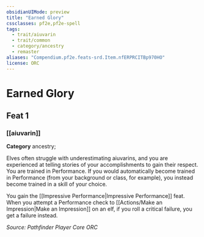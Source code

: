 ```yaml
---
obsidianUIMode: preview
title: "Earned Glory"
cssclasses: pf2e,pf2e-spell
tags:
  - trait/aiuvarin
  - trait/common
  - category/ancestry
  - remaster
aliases: "Compendium.pf2e.feats-srd.Item.nfERPRCITBp970HO"
license: ORC
---
```

# Earned Glory
## Feat 1
### [[aiuvarin]]

**Category** ancestry; 




Elves often struggle with underestimating aiuvarins, and you are experienced at telling stories of your accomplishments to gain their respect. You are trained in Performance. If you would automatically become trained in Performance (from your background or class, for example), you instead become trained in a skill of your choice.

You gain the [[Impressive Performance|Impressive Performance]] feat. When you attempt a Performance check to [[Actions/Make an Impression|Make an Impression]] on an elf, if you roll a critical failure, you get a failure instead.

*Source: Pathfinder Player Core*
*ORC*